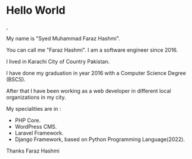 <!-- ### Hi there 👋 -->
<!--
**hashmiDeveloper745/hashmiDeveloper745** is a ✨ _special_ ✨ repository because its `README.md` (this file) appears on your GitHub profile.

Here are some ideas to get you started:

- 🔭 I’m currently working on ...
- 🌱 I’m currently learning ...
- 👯 I’m looking to collaborate on ...
- 🤔 I’m looking for help with ...
- 💬 Ask me about ...
- 📫 How to reach me: ...
- 😄 Pronouns: ...
- ⚡ Fun fact: ...
-->
<h1>Hello World</h1>,
<p>My name is "Syed Muhammad Faraz Hashmi".</p>
<p>You can call me "Faraz Hashmi". I am a software engineer since 2016.</p>
<p>I lived in Karachi City of Country Pakistan.</p>
<p>I have done my graduation in year 2016 with a Computer Science Degree (BSCS).</p>
<p>After that I have been working as a web developer in different local organizations in my city.</p>
<p>My specialities are  in :</p>
<ul>
	<li>PHP Core.</li>
	<li>WordPress CMS.</li>
	<li>Laravel Framework.</li>
	<li>Django Framework, based on Python Programming Language(2022).</li>
</ul>
<!-- For Business with me, Check Out my profile @ Fiverr: http://bit.ly/2nfgCsZ -->
<p>Thanks Faraz Hashmi</p>
